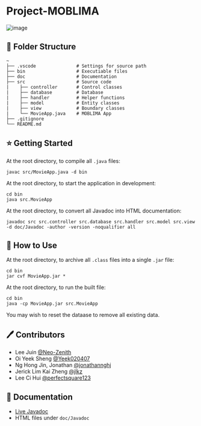 # Project-MOBLIMA
![image](https://user-images.githubusercontent.com/77436548/200524950-eb502aca-088c-4084-bade-7025f98a70b3.png)

## 📁 Folder Structure
```
~
├── .vscode               # Settings for source path
├── bin                   # Executiable files
├── doc                   # Documentation
├── src                   # Source code
|    ├── controller       # Control classes
|    ├── database         # Database 
|    ├── handler          # Helper functions
|    ├── model            # Entity classes
|    ├── view             # Boundary classes
|    └── MovieApp.java    # MOBLIMA App
├── .gitignore
└── README.md
```

## ⭐ Getting Started
At the root directory, to compile all ```.java``` files:
```
javac src/MovieApp.java -d bin
```

At the root directory, to start the application in development:
```
cd bin
java src.MovieApp
```

At the root directory, to convert all Javadoc into HTML documentation:
```
javadoc src src.controller src.database src.handler src.model src.view -d doc/Javadoc -author -version -noqualifier all
```


## 📍 How to Use
At the root directory, to archive all ```.class``` files into a single ```.jar``` file:
```
cd bin
jar cvf MovieApp.jar * 
```

At the root directory, to run the built file:
```
cd bin
java -cp MovieApp.jar src.MovieApp
```

You may wish to reset the dataase to remove all existing data.


## 🖊️ Contributors
* Lee Juin [@Neo-Zenith](https://github.com/Neo-Zenith)
* Oi Yeek Sheng [@Yeek020407](https://github.com/Yeek020407)
* Ng Hong Jin, Jonathan [@jonathannghj](https://github.com/jonathannghj)
* Jerick Lim Kai Zheng [@jlkz](https://github.com/jlkz)
* Lee Ci Hui [@perfectsquare123](https://github.com/perfectsquare123)


## 📄 Documentation
* [Live Javadoc](https://moblima.vercel.app)
* HTML files under ```doc/Javadoc```
